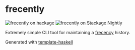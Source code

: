 # frecently
[![frecently on hackage](https://img.shields.io/hackage/v/frecently)](http://hackage.haskell.org/package/frecently)
[![frecently on Stackage Nightly](https://stackage.org/package/frecently/badge/nightly)](https://stackage.org/nightly/package/frecently)

Extremely simple CLI tool for maintaining a [frecency](https://en.wikipedia.org/wiki/Frecency) history.

Generated with [template-haskell](https://github.com/jonascarpay/template-haskell)
